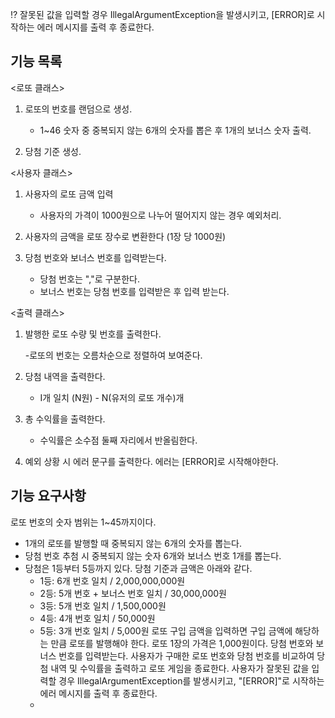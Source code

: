 ⁉ 잘못된 값을 입력할 경우 IllegalArgumentException을 발생시키고, [ERROR]로 시작하는 에러 메시지를 출력 후 종료한다.

## 기능 목록

<로또 클래스>
1. 로또의 번호를 랜덤으로 생성.

    - 1~46 숫자 중 중복되지 않는 6개의 숫자를 뽑은 후 1개의 보너스 숫자 출력.

3. 당첨 기준 생성.

<사용자 클래스>
1. 사용자의 로또 금액 입력
    
    - 사용자의 가격이 1000원으로 나누어 떨어지지 않는 경우 예외처리.
   
2. 사용자의 금액을 로또 장수로 변환한다 (1장 당 1000원)

3. 당첨 번호와 보너스 번호를 입력받는다.
    
    - 당첨 번호는 ","로 구분한다.
    - 보너스 번호는 당첨 번호를 입력받은 후 입력 받는다.

<출력 클래스>
1. 발행한 로또 수량 및 번호를 출력한다. 

    -로또의 번호는 오름차순으로 정렬하여 보여준다.

2. 당첨 내역을 출력한다.

    - I개 일치 (N원) - N(유저의 로또 개수)개
    
3. 총 수익률을 출력한다.

    - 수익률은 소수점 둘째 자리에서 반올림한다.

4. 예외 상황 시 에러 문구를 출력한다. 에러는 [ERROR]로 시작해야한다.


## 기능 요구사항

로또 번호의 숫자 범위는 1~45까지이다.
- 1개의 로또를 발행할 때 중복되지 않는 6개의 숫자를 뽑는다.
- 당첨 번호 추첨 시 중복되지 않는 숫자 6개와 보너스 번호 1개를 뽑는다.
- 당첨은 1등부터 5등까지 있다. 당첨 기준과 금액은 아래와 같다.
   - 1등: 6개 번호 일치 / 2,000,000,000원
   - 2등: 5개 번호 + 보너스 번호 일치 / 30,000,000원
   - 3등: 5개 번호 일치 / 1,500,000원
   - 4등: 4개 번호 일치 / 50,000원
   - 5등: 3개 번호 일치 / 5,000원
     로또 구입 금액을 입력하면 구입 금액에 해당하는 만큼 로또를 발행해야 한다.
     로또 1장의 가격은 1,000원이다.
     당첨 번호와 보너스 번호를 입력받는다.
     사용자가 구매한 로또 번호와 당첨 번호를 비교하여 당첨 내역 및 수익률을 출력하고 로또 게임을 종료한다.
     사용자가 잘못된 값을 입력할 경우 IllegalArgumentException를 발생시키고, "[ERROR]"로 시작하는 에러 메시지를 출력 후 종료한다.
   - 